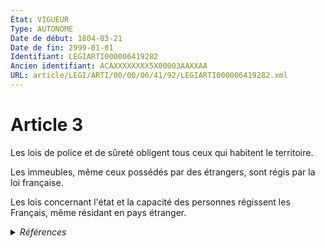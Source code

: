 ```yaml
---
État: VIGUEUR
Type: AUTONOME
Date de début: 1804-03-21
Date de fin: 2999-01-01
Identifiant: LEGIARTI000006419282
Ancien identifiant: ACAXXXXXXXX5X00003AAXXAA
URL: article/LEGI/ARTI/00/00/06/41/92/LEGIARTI000006419282.xml
---
```


<h1>Article 3</h1>

Les lois de police et de sûreté obligent tous ceux qui habitent le
territoire.<br />

Les immeubles, même ceux possédés par des étrangers, sont régis par la loi
française.<br />

Les lois concernant l'état et la capacité des personnes régissent les Français,
même résidant en pays étranger.


<details>
  <summary><em>Références</em></summary>

  <h2>Articles faisant référence à l'article</h2>
  
  <ul>
    <li>
      <a href="https://legal.tricoteuses.fr//redirection/LEGIARTI000006529658?vers=git&vers=legifrance">Loi du 24 juillet 1921 prévenant et réglant les conflits entre la loi française et la loi locale d'Alsace et Lorraine en matière de droit privé. - article 15 AUTONOME VIGUEUR, en vigueur depuis le 1921-07-26</a> CITATION source
    </li>
    <li>
      <a href="https://legal.tricoteuses.fr//redirection/LEGIARTI000006427627?vers=git&vers=legifrance">Code civil - article 443 AUTONOME VIGUEUR, en vigueur depuis le 2009-01-01</a> CITATION source
    </li>
  </ul>
  
  <h2>Références faites par l'article</h2>
  
  <ul>
    <li>
      CREATION source Loi 1803-03-05 promulguée le 15 mars 1803
    </li>
    <li>
      2999-01-01 CITATION cible <a href="https://legal.tricoteuses.fr//redirection/LEGIARTI000006427627?vers=git&vers=legifrance">Code civil - article 443 AUTONOME VIGUEUR, en vigueur depuis le 2009-01-01</a>
    </li>
    <li>
      1921-07-24 CITATION cible <a href="https://legal.tricoteuses.fr//redirection/LEGIARTI000006529658?vers=git&vers=legifrance">Loi du 24 juillet 1921 prévenant et réglant les conflits entre la loi française et la loi locale d'Alsace et Lorraine en matière de droit privé. - article 15 AUTONOME VIGUEUR, en vigueur depuis le 1921-07-26</a>
    </li>
  </ul>
</details>
